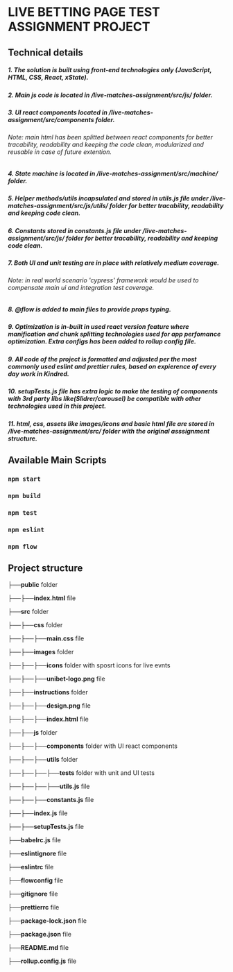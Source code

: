 
# LIVE  BETTING  PAGE  TEST  ASSIGNMENT  PROJECT

## Technical details

##### 1. The solution is built using front-end technologies only (JavaScript, HTML, CSS, React, xState).
##### 2. Main js code is located in /live-matches-assignment/src/js/ folder.
##### 3. UI react components located in /live-matches-assignment/src/components folder.
###### Note: main html has been splitted between react components for better tracability, readability and keeping the code clean, modularized and reusable in case of future extention.
##### 4. State machine is located in /live-matches-assignment/src/machine/ folder.
##### 5. Helper methods/utils incapsulated and stored in utils.js file under /live-matches-assignment/src/js/utils/ folder for better tracability, readability and keeping code clean.
##### 6. Constants stored in constants.js file under /live-matches-assignment/src/js/ folder for better tracability, readability and keeping code clean.
##### 7. Both UI and unit testing are in place with relatively medium coverage.
###### Note: in real world scenario 'cypress' framework would be used to compensate main ui and integration test coverage.
##### 8. @flow is added to main files to provide props typing.
##### 9. Optimization is in-built in used react version feature where manification and chunk splitting technologies used for app perfomance optimization. Extra configs has been added to rollup config file.
##### 9. All code of the project is formatted and adjusted per the most commonly used eslint and prettier rules, based on expierence of every day work in Kindred.
##### 10. setupTests.js file has extra logic to make the testing of components with 3rd party libs like(Slidrer/carousel) be compatible with other technologies used in this project.
##### 11. html, css, assets like images/icons and basic html file are stored in /live-matches-assignment/src/ folder with the original asssignment structure.


## Available Main Scripts

### `npm start`
### `npm build`
### `npm test`
### `npm eslint`
### `npm flow`


## Project structure

├──**public** folder

├──├──**index.html** file

├──**src** folder

├──├──**css** folder

├──├──├──**main.css** file

├──├──**images** folder

├──├──├──**icons** folder with sposrt icons for live evnts

├──├──├──**unibet-logo.png** file

├──├──**instructions** folder

├──├──├──**design.png** file

├──├──├──**index.html** file

├──├──**js** folder

├──├──├──**components** folder with UI react components

├──├──├──**utils** folder

├──├──├──├──**tests** folder with unit and UI tests

├──├──├──├──**utils.js** file

├──├──├──**constants.js** file

├──├──**index.js** file

├──├──**setupTests.js** file

├──**babelrc.js** file

├──**eslintignore** file

├──**eslintrc** file

├──**flowconfig** file

├──**gitignore** file

├──**prettierrc** file

├──**package-lock.json** file

├──**package.json** file

├──**README.md** file

├──**rollup.config.js** file
